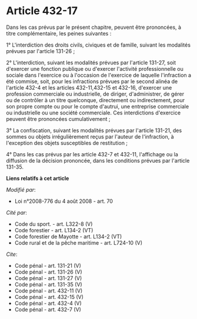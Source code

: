 # Article 432-17

Dans les cas prévus par le présent chapitre, peuvent être prononcées, à titre complémentaire, les peines suivantes : 

1° L'interdiction des droits civils, civiques et de famille, suivant les modalités prévues par l'article 131-26 ; 

2° L'interdiction, suivant les modalités prévues par l'article 131-27, soit d'exercer une fonction publique ou d'exercer
l'activité professionnelle ou sociale dans l'exercice ou à l'occasion de l'exercice de laquelle l'infraction a été commise,
soit, pour les infractions prévues par le second alinéa de l'article 432-4 et les articles 432-11,432-15 et 432-16, d'exercer
une profession commerciale ou industrielle, de diriger, d'administrer, de gérer ou de contrôler à un titre quelconque,
directement ou indirectement, pour son propre compte ou pour le compte d'autrui, une entreprise commerciale ou industrielle
ou une société commerciale. Ces interdictions d'exercice peuvent être prononcées cumulativement ; 

3° La confiscation, suivant les modalités prévues par l'article 131-21, des sommes ou objets irrégulièrement reçus par
l'auteur de l'infraction, à l'exception des objets susceptibles de restitution ;

4° Dans les cas prévus par les article 432-7 et 432-11, l'affichage ou la diffusion de la décision prononcée, dans les
conditions prévues par l'article 131-35.

**Liens relatifs à cet article**

_Modifié par_:

  - Loi n°2008-776 du 4 août 2008 - art. 70

_Cité par_:

  - Code du sport. - art. L322-8 (V)
  - Code forestier - art. L134-2 (VT)
  - Code forestier de Mayotte - art. L134-2 (VT)
  - Code rural et de la pêche maritime - art. L724-10 (V)

_Cite_:

  - Code pénal - art. 131-21 (V)
  - Code pénal - art. 131-26 (V)
  - Code pénal - art. 131-27 (V)
  - Code pénal - art. 131-35 (V)
  - Code pénal - art. 432-11 (V)
  - Code pénal - art. 432-15 (V)
  - Code pénal - art. 432-4 (V)
  - Code pénal - art. 432-7 (V)
